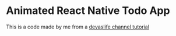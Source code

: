 # Animated React Native Todo App

This is a code made by me from a [devaslife channel tutorial](https://www.youtube.com/watch?v=k2h7usLLBhY)

